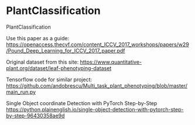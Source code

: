 # PlantClassification
PlantClassification

Use this paper as a guide:
https://openaccess.thecvf.com/content_ICCV_2017_workshops/papers/w29/Pound_Deep_Learning_for_ICCV_2017_paper.pdf

Original dataset from this site:
https://www.quantitative-plant.org/dataset/leaf-phenotyping-dataset

Tensorflow code for similar project:
https://github.com/andobrescu/Multi_task_plant_phenotyping/blob/master/main_run.py


Single Object coordinate Detection with PyTorch Step-by-Step
https://python.plainenglish.io/single-object-detection-with-pytorch-step-by-step-96430358ae9d


